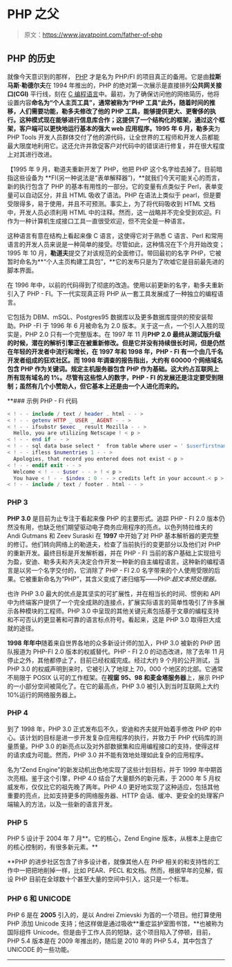 # PHP 之父

> 原文：<https://www.javatpoint.com/father-of-php>

## PHP 的历史

就像今天意识到的那样， [PHP](https://www.javatpoint.com/php-tutorial) 才是名为 PHP/FI 的项目真正的备用。它是由**拉斯马斯·勒德尔夫**在 1994 年推出的，PHP 的绝对第一次展示是直接排列**公共网关接口(CGI)** 平行线，刻在 [C 编程语言](https://www.javatpoint.com/c-programming-language-tutorial)中。最初，为了确保访问他的网络简历，他将设置内容**命名为“个人主页工具”，**通常被称为**“PHP 工具”**此外，随着时间的推移，人们需要功能，勒多夫修改了他的 PHP 工具，能够提供更大、更奢侈的执行。这种模式现在能够进行信息库合作；这提供了一个结构化的框架，通过这个框架，客户端可以更快地运行基本的强大 web 应用程序。1995 年 6 月**，勒多夫**为 PHP Tools 开发人员群体交付了他的源代码，让全世界的工程师和开发人员都能最大限度地利用它。这还允许并敦促客户对代码中的错误进行修复，并在很大程度上对其进行改进。

【1995 年 9 月，勒道夫重新开发了 PHP，他把 PHP 这个名字给去掉了。目前暗指这些设备为 **FI(另一种说法是“表单解释器”)，**就我们今天可能关心的而言，新的执行包含了 PHP 的基本有用性的一部分。它的变量有点类似于 Perl，表单变量可以自动区分，并且 HTML 吸收了语法。PHP 在语法上类似于 pearl，但是要受限得多，易于使用，并且不可预测。事实上，为了将代码吸收到 HTML 文档中，开发人员必须利用 HTML 中的注释。然而，这一战略并不完全受到欢迎。FI 作为一种计算机生成接口工具一直很受欢迎，但不完全是一种语言。

这种语言有意在结构上看起来像 C 语言，这使得它对于熟悉 C 语言、Perl 和常用语言的开发人员来说是一种简单的接受。尽管如此，这种情况在下个月开始改变；1995 年 10 月，**勒道夫**提交了对该规范的全面修订。带回最初的名字 PHP，它被暂时命名为**“个人主页构建工具包”，**它的发布只是为了吹嘘它是目前最先进的脚本界面。

在 1996 年中，以前的代码得到了彻底的改造。使用以前更新的名字，勒多夫重新引入了 PHP - FI。下一代实现真正将 PHP 从一套工具发展成了一种独立的编程语言。

它包括为 DBM、mSQL、Postgres95 数据库以及更多数据库提供的预安装帮助。PHP -FI 于 1996 年 6 月被命名为 2.0 版本。关于这一点，一个引人入胜的现实是，PHP 2.0 只有一个完整版本。在 1997 年 11 月**PHP 2.0 最终从测试版升级的时候，潜在的解析引擎正在被重新修改。但是它并没有持续很长时间，但是仍然在年轻的开发者中流行和增长，在 1997 年和 1998 年，PHP - FI 有一个由几千名开发者组成的狂欢社区。而 **1998 年**调查的报告指出，大约有 60000 个网络域名包含 PHP 作为关键词。规定主机服务器包含 PHP 作为基础。这大约占互联网上所有现有域名的 1%。尽管有这些惊人的数字，PHP - FI 的发展还是注定要受到限制；虽然有几个小赞助人，但它基本上还是由一个人进化而来的。**

 **### 示例 PHP - FI 代码

```php
< ! - - include / text / header . html - - >
< ! - - getenv HTTP _ USER _ AGENT - - >
< ! - - ifsubstr $exec _ result Mozilla - - >
  Hello, you are utilizing Netscape ! < p >
< ! - - end if - - >
< ! - - sql data base select *  from table where user = ' $userfirstname ' - - >
< ! - - ifless $numentries 1 - - >
  Apologies, that record you entered does not exist < p >
< ! - - endif exit - - >
  Welcome < ! - - $user - - > ! < p >
  You have < ! - - $index : 0 - - > credits left in your account.< p >
< ! - - include / text / footer . html - - >

```

### PHP 3

**PHP 3.0** 是目前为止专注于看起来像 PHP 的主要形式。追踪 PHP - FI 2.0 版本仍然没有用，也缺乏他们期望驱动电子商务应用程序的亮点。以色列特拉维夫的 Andi Gutmans 和 Zeev Suraski 在 **1997** 中开始了对 PHP 基本解析器的更完整的修订。他们转向网络上的勒道夫，检查了当前执行的变更部分以及他们对 PHP 的重新开发。最终目标是开发解析器，并在 PHP - FI 当前的客户基础上实现扭亏为盈，安迪、勒多夫和齐夫决定合作开发一种新的自主编程语言。这种新的编程语言是以另一个名字交付的，它消除了 PHP - FI 2.0 名字带来的个人使用受限的后果。它被重新命名为“PHP”，其含义变成了递归缩写——PHP:*超文本预处理器。*

也许 PHP 3.0 最大的优点是其坚实的可扩展性，并在相当长的时间、惯例和 API 中为终端客户提供了一个完全成熟的连接点，扩展实际语言的简单性吸引了许多展示各种模块的工程师。PHP 3.0 中呈现的其他关键元素包括基于文章的编程支持和不可否认的更显著和可靠的语言标点符号。看起来，这是 PHP 3.0 取得巨大成就的途径。

**1998 年年中**随着来自世界各地的众多新设计师的加入，PHP 3.0 被新的 PHP 团队报道为 PHP-FI 2.0 版本的权威替代。PHP - FI 2.0 的动态改进，除了去年 11 月停止之外，其他都停止了，目前已经权威完成。经过大约 9 个月的公开测试，当 PHP 3.0 的权威声明到来时，它被引入了地球上 70，000 个地区的北部。它通常不局限于 POSIX 认可的工作框架。在**视窗 95、98 和麦金塔服务器**上，展示 PHP 的一小部分空间被简化了。在它的最高点，PHP 3.0 被引入到当时互联网上大约 10%运行的网络服务器上。

### PHP 4

到了 1998 年，PHP 3.0 正式发布后不久，安迪和齐夫就开始着手修改 PHP 的中心。该计划的目标是进一步开发复杂应用程序的执行，并致力于 PHP 代码库的测量质量。PHP 3.0 的新亮点以及对外部数据集和应用编程接口的支持，使得这样的请求成为可能。然而，PHP 3.0 并不能有效地处理如此复杂的应用程序。

名为“Zend Engine”的新发动机出色地实现了这些计划目标，并于 1999 年中期首次亮相。鉴于这个引擎，PHP 4.0 结合了大量额外的新元素，于 2000 年 5 月权威发布，仅仅比它的祖先晚了两年。PHP 4.0 更好地实现了这种适应，包括其他重要的亮点，比如支持更多的网络服务器、HTTP 会话、缓冲、更安全的处理客户端输入的方法，以及一些新的语言开发。

### PHP 5

PHP 5 设计于 2004 年 7 月**。它的核心，Zend Engine 版本，从根本上是由它的核心控制的，有很多新元素。**

 **PHP 的进步社区包含了许多设计者，就像其他人在 PHP 相关的和支持性的工作中一把把地削掉一样，比如 PEAR、PECL 和文档。然而，根据早年的见解，假设 PHP 目前在全球数十个甚至大量的空间中引入，这只是一个标准。

### PHP 6 和 UNICODE

PHP 6 是在 **2005** 引入的，是以 Andrei Zmievski 为首的一个项目。他打算使用 PHP 添加 Unicode 支持；他这样做是通过吸收**重症监护室图书馆，**也被称为国际组件 Unicode。但是由于工作人员的短缺，这个项目陷入了停顿，目前，PHP 5.4 版本是在 2009 年推出的，随后是 2010 年的 PHP 5.4，其中包含了 UNICODE 的一些功能。

* * *****